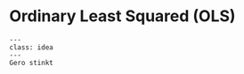 Ordinary Least Squared (OLS)
============================

```{admonition} FML
---
class: idea
---
Gero stinkt
```

